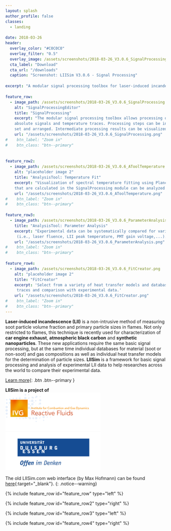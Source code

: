 ```yaml
---
layout: splash
author_profile: false                                                                                             
classes:
  - landing

date: 2018-03-26
header:
  overlay_color: "#C0C0C0"
  overlay_filter: "0.5"
  overlay_image: /assets/screenshots/2018-03-26_V3.0.6_SignalProcessing.png
  cta_label: "Download"
  cta_url: "/downloads"
  caption: "Screenshot: LIISim V3.0.6 - Signal Processing"
  
excerpt: "A modular signal processing toolbox for laser-induced incandescence (LII) measurements"

feature_row:
  - image_path: /assets/screenshots/2018-03-26_V3.0.6_SignalProcessing.png
    alt: "SignalProcessingEditor"
    title: "SignalProcessing"
    excerpt: "The modular signal processing toolbox allows processing of raw signals, 
    absolute signals and temperature traces. Processing steps can be individually 
    set and arranged. Intermediate processing results can be visualized and analyzed with various plot tools."
    url: "/assets/screenshots/2018-03-26_V3.0.6_SignalProcessing.png"
#    btn_label: "Zoom in"
#    btn_class: "btn--primary"


feature_row2:    
  - image_path: /assets/screenshots/2018-03-26_V3.0.6_AToolTemperature.png
    alt: "placeholder image 2"
    title: "AnalysisTool: Temperature Fit"
    excerpt: "Visualization of spectral temperature fitting using Planck's law. Temperature traces
    that are calculated in the SignalProcessing module can be analyzed and all fitting iterations can be visualized."    
    url: "/assets/screenshots/2018-03-26_V3.0.6_AToolTemperature.png"
#    btn_label: "Zoom in"
#    btn_class: "btn--primary"

feature_row3:        
  - image_path: /assets/screenshots/2018-03-26_V3.0.6_ParameterAnalysis.png
    title: "AnalysisTool: Parameter Analysis"
    excerpt: "Experimental data can be systematically compared for various parameters
     (i.e., laser fluence, LII peak temperature, PMT gain voltage,...)."                                                        
    url: "/assets/screenshots/2018-03-26_V3.0.6_ParameterAnalysis.png"
#    btn_label: "Zoom in"
#    btn_class: "btn--primary"
    
feature_row4:
  - image_path: /assets/screenshots/2018-03-26_V3.0.6_FitCreator.png
    alt: "placeholder image 2"
    title: "FitCreator"
    excerpt: 'Select from a variety of heat transfer models and databases for simulation of LII signal
     traces and comparison with experimental data.'                                                                        
    url: "/assets/screenshots/2018-03-26_V3.0.6_FitCreator.png"
#    btn_label: "Zoom in"
#    btn_class: "btn--primary"
---
```

                          
**Laser-induced incandescence (LII)** is a non-intrusive method of measuring 
soot particle volume fraction and primary particle sizes in flames.
Not only restricted to flames, this technique is recently used for characterization
 of **car engine exhaust**, **atmospheric black carbon** and **synthetic 
nanoparticles**. These new applications require the same basic signal processing, 
but at the same time individual databases for material (soot or non-soot) and 
gas compositions as well as individual heat transfer models for the 
determination of particle sizes. **LIISim** is a framework for basic signal processing 
and analysis of experimental LII data to help researches across the world to compare their 
experimental data. 
                  
[Learn more](#){: .btn .btn--primary }                  
                  
                  
**LIISim is a project of** <br>
<a href="http://www.uni-due.de/ivg/rf" target="_blank"><img src="/assets/logos/IVG-Reactive-Fluids.png"
alt="Institute for Combustion and Gas Dynamics - Reactive Fluids" style="height:120px"></a>
<a href="http://www.uni-due.de" target="_blank"><img src="/assets/logos/logo_UDE.png"
alt="University of Duisburg-Essen" style="height:120px"></a>

The old LIISim.com web interface (by Max Hofmann) can be found [here](http://web.liisim.com/){:target="_blank"}. 
{: .notice--warning}
 
{% include feature_row id="feature_row" type="left" %}

{% include feature_row id="feature_row2" type="right" %}

{% include feature_row id="feature_row3" type="left" %}

{% include feature_row id="feature_row4" type="right" %}
                  
